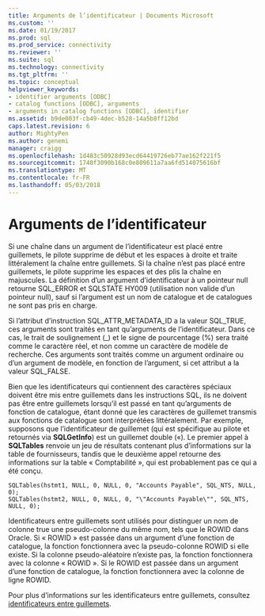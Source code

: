```yaml
---
title: Arguments de l’identificateur | Documents Microsoft
ms.custom: ''
ms.date: 01/19/2017
ms.prod: sql
ms.prod_service: connectivity
ms.reviewer: ''
ms.suite: sql
ms.technology: connectivity
ms.tgt_pltfrm: ''
ms.topic: conceptual
helpviewer_keywords:
- identifier arguments [ODBC]
- catalog functions [ODBC], arguments
- arguments in catalog functions [ODBC], identifier
ms.assetid: b9de003f-cb49-4dec-b528-14a5b8ff12bd
caps.latest.revision: 6
author: MightyPen
ms.author: genemi
manager: craigg
ms.openlocfilehash: 1d483c50928d93ecd64419726eb77ae162f221f5
ms.sourcegitcommit: 1740f3090b168c0e809611a7aa6fd514075616bf
ms.translationtype: MT
ms.contentlocale: fr-FR
ms.lasthandoff: 05/03/2018
---
```

# <a name="identifier-arguments"></a>Arguments de l’identificateur
Si une chaîne dans un argument de l’identificateur est placé entre guillemets, le pilote supprime de début et les espaces à droite et traite littéralement la chaîne entre guillemets. Si la chaîne n’est pas placé entre guillemets, le pilote supprime les espaces et des plis la chaîne en majuscules. La définition d’un argument d’identificateur à un pointeur null retourne SQL_ERROR et SQLSTATE HY009 (utilisation non valide d’un pointeur null), sauf si l’argument est un nom de catalogue et de catalogues ne sont pas pris en charge.  
  
 Si l’attribut d’instruction SQL_ATTR_METADATA_ID a la valeur SQL_TRUE, ces arguments sont traités en tant qu’arguments de l’identificateur. Dans ce cas, le trait de soulignement (_) et le signe de pourcentage (%) sera traité comme le caractère réel, et non comme un caractère de modèle de recherche. Ces arguments sont traités comme un argument ordinaire ou d’un argument de modèle, en fonction de l’argument, si cet attribut a la valeur SQL_FALSE.  
  
 Bien que les identificateurs qui contiennent des caractères spéciaux doivent être mis entre guillemets dans les instructions SQL, ils ne doivent pas être entre guillemets lorsqu’il est passé en tant qu’arguments de fonction de catalogue, étant donné que les caractères de guillemet transmis aux fonctions de catalogue sont interprétées littéralement. Par exemple, supposons que l’identificateur de guillemet (qui est spécifique au pilote et retournés via **SQLGetInfo**) est un guillemet double («). Le premier appel à **SQLTables** renvoie un jeu de résultats contenant plus d’informations sur la table de fournisseurs, tandis que le deuxième appel retourne des informations sur la table « Comptabilité », qui est probablement pas ce qui a été conçu.  
  
```  
SQLTables(hstmt1, NULL, 0, NULL, 0, "Accounts Payable", SQL_NTS, NULL, 0);  
SQLTables(hstmt2, NULL, 0, NULL, 0, "\"Accounts Payable\"", SQL_NTS, NULL, 0);  
```  
  
 Identificateurs entre guillemets sont utilisés pour distinguer un nom de colonne true une pseudo-colonne du même nom, tels que le ROWID dans Oracle. Si « ROWID » est passée dans un argument d’une fonction de catalogue, la fonction fonctionnera avec la pseudo-colonne ROWID si elle existe. Si la colonne pseudo-aléatoire n’existe pas, la fonction fonctionnera avec la colonne « ROWID ». Si le ROWID est passée dans un argument d’une fonction de catalogue, la fonction fonctionnera avec la colonne de ligne ROWID.  
  
 Pour plus d’informations sur les identificateurs entre guillemets, consultez [identificateurs entre guillemets](../../../odbc/reference/develop-app/quoted-identifiers.md).
